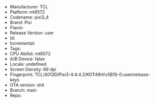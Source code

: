 ## 
- Manufacturer: TCL
- Platform: mt6572
- Codename: pixi3_4
- Brand: Pixi
- Flavor: 
- Release Version: user
- Id: 
- Incremental: 
- Tags: 
- CPU Abilist: mt6572 
- A/B Device: false
- Locale: undefined
- Screen Density: 69 dpi
- Fingerprint: TCL/4013D/Pixi3-4:4.4.2/KOT49H/v5B1S-0:user/release-keys
- OTA version: shit
- Branch: main
- Repo: 
